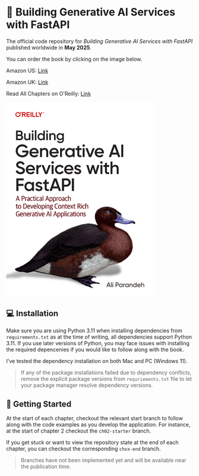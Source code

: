 # 🦆 Building Generative AI Services with FastAPI
The official code repository for *Building Generative AI Services with FastAPI* published worldwide in **May 2025**.   


You can order the book by clicking on the image below.

Amazon US: [Link](https://www.amazon.co.com/Building-Generative-Services-Fastapi-Applications/dp/1098160304)

Amazon UK: [Link](https://www.amazon.co.uk/Building-Generative-Services-Fastapi-Applications/dp/1098160304)

Read All Chapters on O'Reilly: [Link](https://www.oreilly.com/library/view/building-generative-ai/9781098160296/)

[<img alt="Building Generative AI Services with FastAPI (O'Reilly)" width="400" src="images/cover.png" />](https://www.amazon.com/Building-Generative-Services-Fastapi-Applications/dp/1098160304)

## 💻 Installation 

Make sure you are using Python 3.11 when installing dependencies from `requirements.txt` as at the time of writing,
all dependencies support Python 3.11. 
If you use later versions of Python, you may face issues with installing the required depencenies if you would like to follow along with the book.

I've tested the dependency installation on both Mac and PC (Windows 11).

> If any of the package installations failed due to dependency conflicts, remove the explicit package versions from `requriements.txt` file to let your package manager resolve dependency versions.


## 🚀 Getting Started

At the start of each chapter, checkout the relevant start branch to follow along with the code examples as you develop the application.
For instance, at the start of chapter 2 checkout the `ch02-starter` branch. 

If you get stuck or want to view the repository state at the end of each chapter, you can checkout the corresponding `chxx-end` branch.

> Branches have not been implemented yet and will be available near the publication time.

